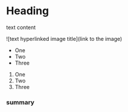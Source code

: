 
# Heading #

text content

![text hyperlinked image title](link to the image)
- One
- Two
- Three

1. One
2. Two
3. Three

### summary
###
